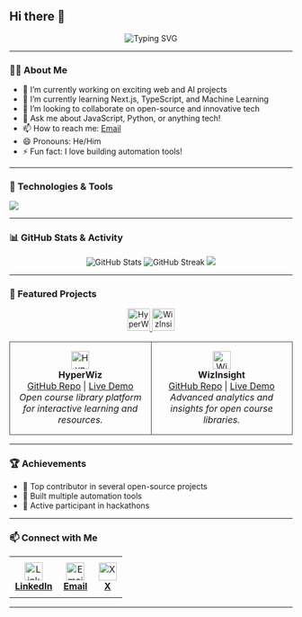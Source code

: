 ## Hi there 👋

<p align="center">
  <img src="https://readme-typing-svg.demolab.com?font=Fira+Code&size=30&pause=1000&color=F75C7E&center=true&vCenter=true&width=600&lines=Hi+I'm+Parth+Tyagi;Welcome+to+my+GitHub+Profile!" alt="Typing SVG" />
</p>

---

### 🧑‍💻 About Me
- 🔭 I’m currently working on exciting web and AI projects
- 🌱 I’m currently learning Next.js, TypeScript, and Machine Learning
- 👯 I’m looking to collaborate on open-source and innovative tech
- 💬 Ask me about JavaScript, Python, or anything tech!
- 📫 How to reach me: [Email](mailto:tyagiparth286@gmail.com)
- 😄 Pronouns: He/Him
- ⚡ Fun fact: I love building automation tools!

---

### 🚀 Technologies & Tools
<p align="left">
  <img src="https://skillicons.dev/icons?i=python,js,ts,react,nodejs,express,html,css,git,github,linux,docker" />
</p>

---

### 📊 GitHub Stats & Activity
<p align="center">
  <img src="https://github-readme-stats.vercel.app/api?username=Parthh191&show_icons=true&theme=radical" alt="GitHub Stats" />
  <img src="https://github-readme-streak-stats.herokuapp.com/?user=Parthh191&theme=radical" alt="GitHub Streak" />
  <img src="https://github-profile-summary-cards.vercel.app/api/cards/profile-details?username=Parthh191&theme=radical" />
</p>

---

### 🌟 Featured Projects

<p align="center">
  <a href="https://hyperwiz.vercel.app/" target="_blank">
    <img src="https://img.icons8.com/color/48/000000/rocket.png" width="40" height="40" alt="HyperWiz" />
  </a>
  <a href="https://wizinsight.vercel.app/" target="_blank">
    <img src="https://img.icons8.com/color/48/000000/insights.png" width="40" height="40" alt="WizInsight" />
  </a>
</p>

<div align="center">
  <table>
    <tr>
      <td align="center" width="50%" style="vertical-align:top; padding:16px; border:1px solid #444; border-radius:10px;">
        <a href="https://hyperwiz.vercel.app/" target="_blank">
          <img src="https://img.icons8.com/color/48/000000/rocket.png" width="32" height="32" alt="HyperWiz" />
        </a>
        <br/>
        <b>HyperWiz</b><br/>
        <a href="https://github.com/wizforge/hyperwiz" target="_blank">GitHub Repo</a> | <a href="https://hyperwiz.vercel.app/" target="_blank">Live Demo</a>
        <br/>
        <i>Open course library platform for interactive learning and resources.</i>
      </td>
      <td align="center" width="50%" style="vertical-align:top; padding:16px; border:1px solid #444; border-radius:10px;">
        <a href="https://wizinsight.vercel.app/" target="_blank">
          <img src="https://img.icons8.com/color/48/000000/insights.png" width="32" height="32" alt="WizInsight" />
        </a>
        <br/>
        <b>WizInsight</b><br/>
        <a href="https://github.com/wizforge/wizinsight" target="_blank">GitHub Repo</a> | <a href="https://wizinsight.vercel.app/" target="_blank">Live Demo</a>
        <br/>
        <i>Advanced analytics and insights for open course libraries.</i>
      </td>
    </tr>
  </table>
</div>

---

### 🏆 Achievements
- 🥇 Top contributor in several open-source projects
- 🚀 Built multiple automation tools
- 🌟 Active participant in hackathons

---

### 📫 Connect with Me

<table>
  <tr>
    <td align="center" style="padding: 10px;">
      <a href="https://linkedin.com/in/parthh191" target="_blank">
        <img src="https://img.icons8.com/color/36/000000/linkedin.png" alt="LinkedIn" width="32" height="32"/><br/>
        <b>LinkedIn</b>
      </a>
    </td>
    <td align="center" style="padding: 10px;">
      <a href="mailto:tyagiparth286@gmail.com" target="_blank">
        <img src="https://img.icons8.com/color/36/000000/gmail-new.png" alt="Email" width="32" height="32"/><br/>
        <b>Email</b>
      </a>
    </td>
    <td align="center" style="padding: 10px;">
      <a href="https://x.com/PARTHTYAGI77751" target="_blank">
        <img src="https://img.icons8.com/ios-filled/36/000000/x.png" alt="X" width="32" height="32"/><br/>
        <b>X</b>
      </a>
    </td>
  </tr>
</table>

---
